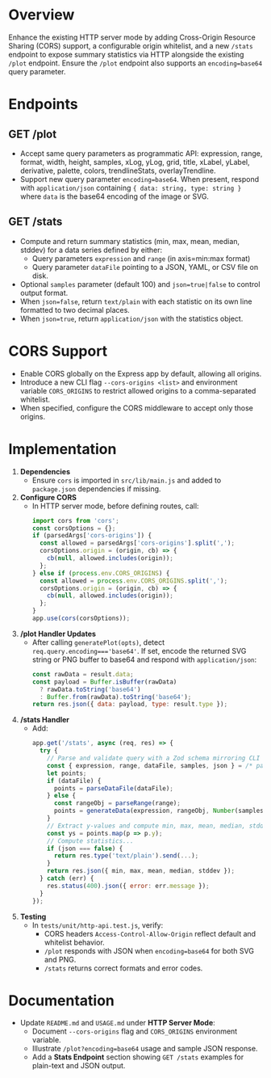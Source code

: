 # Overview
Enhance the existing HTTP server mode by adding Cross-Origin Resource Sharing (CORS) support, a configurable origin whitelist, and a new `/stats` endpoint to expose summary statistics via HTTP alongside the existing `/plot` endpoint.  Ensure the `/plot` endpoint also supports an `encoding=base64` query parameter.

# Endpoints

## GET /plot
- Accept same query parameters as programmatic API: expression, range, format, width, height, samples, xLog, yLog, grid, title, xLabel, yLabel, derivative, palette, colors, trendlineStats, overlayTrendline.
- Support new query parameter `encoding=base64`. When present, respond with `application/json` containing `{ data: string, type: string }` where `data` is the base64 encoding of the image or SVG.

## GET /stats
- Compute and return summary statistics (min, max, mean, median, stddev) for a data series defined by either:
  - Query parameters `expression` and `range` (in axis=min:max format)
  - Query parameter `dataFile` pointing to a JSON, YAML, or CSV file on disk.
- Optional `samples` parameter (default 100) and `json=true|false` to control output format.
- When `json=false`, return `text/plain` with each statistic on its own line formatted to two decimal places.
- When `json=true`, return `application/json` with the statistics object.

# CORS Support
- Enable CORS globally on the Express app by default, allowing all origins.
- Introduce a new CLI flag `--cors-origins <list>` and environment variable `CORS_ORIGINS` to restrict allowed origins to a comma-separated whitelist.
- When specified, configure the CORS middleware to accept only those origins.

# Implementation
1. **Dependencies**
   - Ensure `cors` is imported in `src/lib/main.js` and added to `package.json` dependencies if missing.
2. **Configure CORS**
   - In HTTP server mode, before defining routes, call:
     ```js
     import cors from 'cors';
     const corsOptions = {}; 
     if (parsedArgs['cors-origins']) {
       const allowed = parsedArgs['cors-origins'].split(',');
       corsOptions.origin = (origin, cb) => {
         cb(null, allowed.includes(origin));
       };
     } else if (process.env.CORS_ORIGINS) {
       const allowed = process.env.CORS_ORIGINS.split(',');
       corsOptions.origin = (origin, cb) => {
         cb(null, allowed.includes(origin));
       };
     }
     app.use(cors(corsOptions));
     ```
3. **/plot Handler Updates**
   - After calling `generatePlot(opts)`, detect `req.query.encoding==='base64'`. If set, encode the returned SVG string or PNG buffer to base64 and respond with `application/json`:
     ```js
     const rawData = result.data;
     const payload = Buffer.isBuffer(rawData)
       ? rawData.toString('base64')
       : Buffer.from(rawData).toString('base64');
     return res.json({ data: payload, type: result.type });
     ```
4. **/stats Handler**
   - Add:
     ```js
     app.get('/stats', async (req, res) => {
       try {
         // Parse and validate query with a Zod schema mirroring CLI statsSchema
         const { expression, range, dataFile, samples, json } = /* parse and coerce */;
         let points;
         if (dataFile) {
           points = parseDataFile(dataFile);
         } else {
           const rangeObj = parseRange(range);
           points = generateData(expression, rangeObj, Number(samples) || 100);
         }
         // Extract y-values and compute min, max, mean, median, stddev
         const ys = points.map(p => p.y);
         // Compute statistics...
         if (json === false) {
           return res.type('text/plain').send(...);
         }
         return res.json({ min, max, mean, median, stddev });
       } catch (err) {
         res.status(400).json({ error: err.message });
       }
     });
     ```
5. **Testing**
   - In `tests/unit/http-api.test.js`, verify:
     - CORS headers `Access-Control-Allow-Origin` reflect default and whitelist behavior.
     - `/plot` responds with JSON when `encoding=base64` for both SVG and PNG.
     - `/stats` returns correct formats and error codes.

# Documentation
- Update `README.md` and `USAGE.md` under **HTTP Server Mode**:
  - Document `--cors-origins` flag and `CORS_ORIGINS` environment variable.
  - Illustrate `/plot?encoding=base64` usage and sample JSON response.
  - Add a **Stats Endpoint** section showing `GET /stats` examples for plain-text and JSON output.
